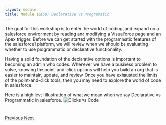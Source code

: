 ```yaml
---
layout: module
title: Module 1&#58; Declarative vs Programatic
---
```


The goal for this workshop is to enter the world of coding, and expand on a salesforce environment by reading and modifying a Visualforce page and an Apex trigger. Before we can get started with the programmatic features of the salesforce1 platform, we will review when we should be evaluating whether to use programmatic or declarative functionality. 

Having a solid foundation of the declarative options is important to becoming an admin who codes. Whenever we have a business problem to solve, knowing the point-and-click options will help you build an org that is easier to maintain, update, and review. Once you have exhausted the limits of the point-and-click tools, then you may need to explore the world of code in salesforce.


Here is a high level illustration of what we mean when we say Declarative vs Programmatic in salesforce. 
![Clicks vs Code](http://i.imgur.com/l94xgmx.jpg)


<div class="row" style="margin-top:40px;">
<div class="col-sm-12">
<a href="0-creating-a-developer-edition-account.html" class="btn btn-default"><i class="glyphicon glyphicon-chevron-left"></i> Previous</a>
<a href="1.1-declarative-logic.html" class="btn btn-default pull-right">Next <i class="glyphicon glyphicon-chevron-right"></i></a>
</div>
</div>
